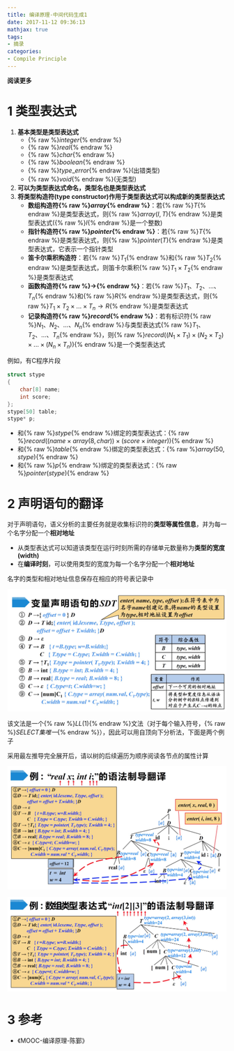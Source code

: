 ```yaml
---
title: 编译原理-中间代码生成1
date: 2017-11-12 09:36:13
mathjax: true
tags: 
- 摘录
categories: 
- Compile Principle
---
```


**阅读更多**

<!--more-->

# 1 类型表达式

1. **基本类型是类型表达式**
    * {% raw %}$integer${% endraw %}
    * {% raw %}$real${% endraw %}
    * {% raw %}$char${% endraw %}
    * {% raw %}$boolean${% endraw %}
    * {% raw %}$type\_error${% endraw %}(出错类型)
    * {% raw %}$void${% endraw %}(无类型)
1. **可以为类型表达式命名，类型名也是类型表达式**
1. **将类型构造符(type constructor)作用于类型表达式可以构成新的类型表达式**
    * **数组构造符{% raw %}$array${% endraw %}**：若{% raw %}$T${% endraw %}是类型表达式，则{% raw %}$array(I, T)${% endraw %}是类型表达式({% raw %}$I${% endraw %}是一个整数)
    * **指针构造符{% raw %}$pointer${% endraw %}**：若{% raw %}$T${% endraw %}是类型表达式，则{% raw %}$pointer(T)${% endraw %}是类型表达式，它表示一个指针类型
    * **笛卡尔乘积构造符**：若{% raw %}$T_1${% endraw %}和{% raw %}$T_2${% endraw %}是类型表达式，则笛卡尔乘积{% raw %}$T_1 \times T_2${% endraw %}是类型表达式
    * **函数构造符{% raw %}$\to${% endraw %}**：若{% raw %}$T_1、T_2、...、T_n${% endraw %}和{% raw %}$R${% endraw %}是类型表达式，则{% raw %}$T_1 \times T_2 \times ... \times T_n \to R${% endraw %}是类型表达式
    * **记录构造符{% raw %}$record${% endraw %}**：若有标识符{% raw %}$N_1、N_2、...、N_n${% endraw %}与类型表达式{% raw %}$T_1、T_2、...、T_n${% endraw %}，则{% raw %}$record((N_1 \times T_1) \times (N_2 \times T_2) \times ... \times (N_n \times T_n))${% endraw %}是一个类型表达式

例如，有C程序片段

```c
struct stype
{
    char[8] name;
    int score;
};
stype[50] table;
stype* p;
```

* 和{% raw %}$stype${% endraw %}绑定的类型表达式：{% raw %}$record((name \times array(8, char)) \times (score \times integer))${% endraw %}
* 和{% raw %}$table${% endraw %}绑定的类型表达式：{% raw %}$array(50, stype)${% endraw %}
* 和{% raw %}$p${% endraw %}绑定的类型表达式：{% raw %}$pointer (stype)${% endraw %}

# 2 声明语句的翻译

对于声明语句，语义分析的主要任务就是收集标识符的**类型等属性信息**，并为每一个名字分配一个**相对地址**

* 从类型表达式可以知道该类型在运行时刻所需的存储单元数量称为**类型的宽度(width)**
* 在**编译时刻**，可以使用类型的宽度为每一个名字分配一个**相对地址**

名字的类型和相对地址信息保存在相应的符号表记录中

![fig1](/images/编译原理-中间代码生成1/fig1.jpg)

该文法是一个{% raw %}$LL(1)${% endraw %}文法（对于每个输入符号，{% raw %}$SELECT集唯一${% endraw %}），因此可以用自顶向下分析法，下面是两个例子

采用最左推导完全展开后，请以树的后续遍历为顺序阅读各节点的属性计算

![fig2](/images/编译原理-中间代码生成1/fig2.jpg)

![fig3](/images/编译原理-中间代码生成1/fig3.jpg)

# 3 参考

* 《MOOC-编译原理-陈鄞》
